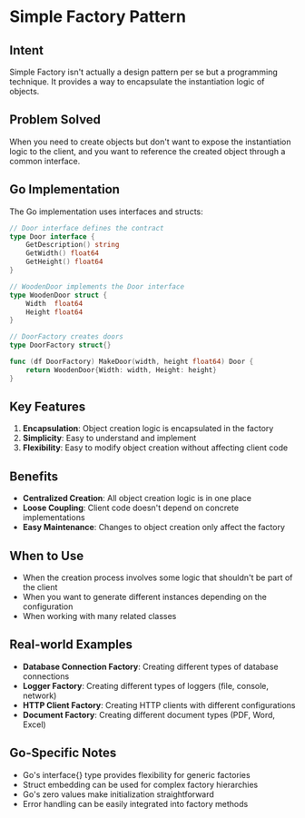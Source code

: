 # Simple Factory Pattern

## Intent
Simple Factory isn't actually a design pattern per se but a programming technique. It provides a way to encapsulate the instantiation logic of objects.

## Problem Solved
When you need to create objects but don't want to expose the instantiation logic to the client, and you want to reference the created object through a common interface.

## Go Implementation

The Go implementation uses interfaces and structs:

```go
// Door interface defines the contract
type Door interface {
    GetDescription() string
    GetWidth() float64
    GetHeight() float64
}

// WoodenDoor implements the Door interface
type WoodenDoor struct {
    Width  float64
    Height float64
}

// DoorFactory creates doors
type DoorFactory struct{}

func (df DoorFactory) MakeDoor(width, height float64) Door {
    return WoodenDoor{Width: width, Height: height}
}
```

## Key Features

1. **Encapsulation**: Object creation logic is encapsulated in the factory
2. **Simplicity**: Easy to understand and implement
3. **Flexibility**: Easy to modify object creation without affecting client code

## Benefits

- **Centralized Creation**: All object creation logic is in one place
- **Loose Coupling**: Client code doesn't depend on concrete implementations
- **Easy Maintenance**: Changes to object creation only affect the factory

## When to Use

- When the creation process involves some logic that shouldn't be part of the client
- When you want to generate different instances depending on the configuration
- When working with many related classes

## Real-world Examples

- **Database Connection Factory**: Creating different types of database connections
- **Logger Factory**: Creating different types of loggers (file, console, network)
- **HTTP Client Factory**: Creating HTTP clients with different configurations
- **Document Factory**: Creating different document types (PDF, Word, Excel)

## Go-Specific Notes

- Go's interface{} type provides flexibility for generic factories
- Struct embedding can be used for complex factory hierarchies
- Go's zero values make initialization straightforward
- Error handling can be easily integrated into factory methods
